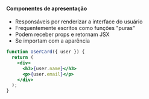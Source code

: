 #### Componentes de apresentação

- Responsáveis por renderizar a interface do usuário
- Frequentemente escritos como funções "puras"
- Podem receber props e retornam JSX
- Se importam com a aparência

```jsx
function UserCard({ user }) {
  return (
    <div>
      <h3>{user.name}</h3>
      <p>{user.email}</p>
    </div>
  );
}
```